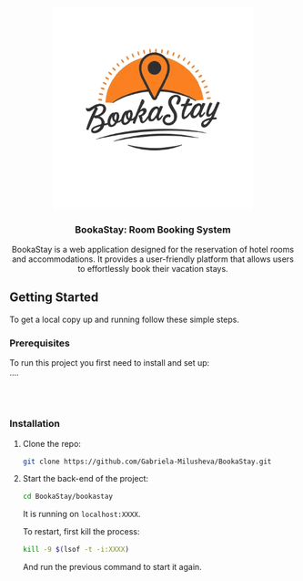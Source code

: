 <!-- PROJECT LOGO -->
<br />

<p align="center">
  <a href="https://github.com/Gabriela-Milusheva/BookaStay/blob/main/">
    <img src="images/bookastay_logo.png" alt="Logo" width="70%" height="70%">
  </a>
</p>


  <h3 align="center">BookaStay: Room Booking System</h3>

<p align="center">
    BookaStay is a web application designed for the reservation of hotel rooms and accommodations. It provides a user-friendly platform that allows users to effortlessly book their vacation stays.
</p>

<!-- GETTING STARTED -->
## Getting Started

To get a local copy up and running follow these simple steps.

### Prerequisites
To run this project you first need to install and set up:
<br>
....

<br>
<br>


### Installation

1. Clone the repo:
   ```sh
   git clone https://github.com/Gabriela-Milusheva/BookaStay.git
   ```

2. Start the back-end of the project:
   ```sh
   cd BookaStay/bookastay
   ```
   It is running on ```localhost:XXXX```.

   To restart, first kill the process:
   ```sh
   kill -9 $(lsof -t -i:XXXX)   
   ```
   And run the previous command to start it again.

<br>
<br>
